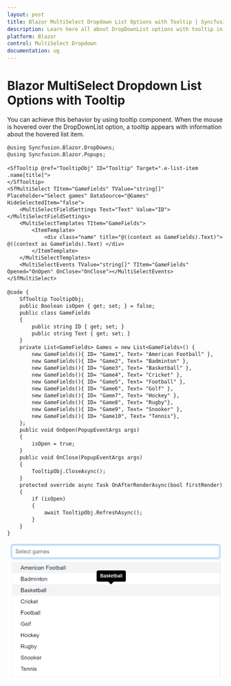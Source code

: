 ```yaml
---
layout: post
title: Blazor MultiSelect Dropdown List Options with Tooltip | Syncfusion
description: Learn here all about DropDownList options with tooltip in Syncfusion Blazor MultiSelect Dropdown component and more.
platform: Blazor
control: MultiSelect Dropdown
documentation: ug
---
```


# Blazor MultiSelect Dropdown List Options with Tooltip

You can achieve this behavior by using tooltip component. When the mouse is hovered over the DropDownList option, a tooltip appears with information about the hovered list item.

```cshtml
@using Syncfusion.Blazor.DropDowns;
@using Syncfusion.Blazor.Popups;

<SfTooltip @ref="TooltipObj" ID="Tooltip" Target=".e-list-item .name[title]">
</SfTooltip>
<SfMultiSelect TItem="GameFields" TValue="string[]" Placeholder="Select games" DataSource="@Games" HideSelectedItem="false">
    <MultiSelectFieldSettings Text="Text" Value="ID"></MultiSelectFieldSettings>
    <MultiSelectTemplates TItem="GameFields">
        <ItemTemplate>
            <div class="name" title="@((context as GameFields).Text)"> @((context as GameFields).Text) </div>
        </ItemTemplate>
    </MultiSelectTemplates>
    <MultiSelectEvents TValue="string[]" TItem="GameFields" Opened="OnOpen" OnClose="OnClose"></MultiSelectEvents>
</SfMultiSelect>

@code {
    SfTooltip TooltipObj;
    public Boolean isOpen { get; set; } = false;
    public class GameFields
    {
        public string ID { get; set; }
        public string Text { get; set; }
    }
    private List<GameFields> Games = new List<GameFields>() {
        new GameFields(){ ID= "Game1", Text= "American Football" },
        new GameFields(){ ID= "Game2", Text= "Badminton" },
        new GameFields(){ ID= "Game3", Text= "Basketball" },
        new GameFields(){ ID= "Game4", Text= "Cricket" },
        new GameFields(){ ID= "Game5", Text= "Football" },
        new GameFields(){ ID= "Game6", Text= "Golf" },
        new GameFields(){ ID= "Game7", Text= "Hockey" },
        new GameFields(){ ID= "Game8", Text= "Rugby"},
        new GameFields(){ ID= "Game9", Text= "Snooker" },
        new GameFields(){ ID= "Game10", Text= "Tennis"},
    };
    public void OnOpen(PopupEventArgs args)
    {
        isOpen = true;
    }
    public void OnClose(PopupEventArgs args)
    {
        TooltipObj.CloseAsync();
    }
    protected override async Task OnAfterRenderAsync(bool firstRender)
    {
        if (isOpen)
        {
            await TooltipObj.RefreshAsync();
        }
    }
}
```

![Blazor MultiSelect DropDown displays Tooltip](../images/blazor-multiselect-dropdown-tooltip.png)